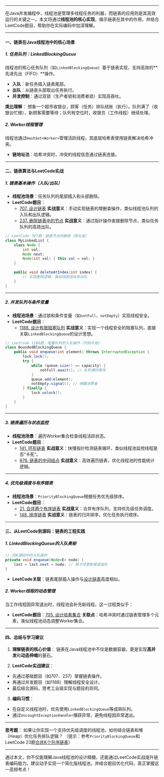 

---

在Java并发编程中，线程池是管理多线程任务的利器，而链表的应用则是其高效运行的关键之一。本文将通过**线程池的核心实现**，揭示链表在其中的作用，并结合LeetCode题目，帮助你在实际编码中加深理解。

---

#### 一、链表在Java线程池中的核心场景

##### 1. 任务队列：LinkedBlockingQueue
线程池的核心任务队列（如`LinkedBlockingQueue`）基于链表实现，支持高效的**先进先出（FIFO）**操作。
- **入队**：新任务插入链表尾部。
- **出队**：从链表头部取出任务执行。
- **并发控制**：通过双锁（生产者锁和消费者锁）实现高吞吐。

**类比理解**：
想象一个超市收银台，顾客（任务）排队结账（执行）。队列满了（收银台忙碌），新顾客需要等待；队列有空位时，收银员（工作线程）继续处理。

##### 2. Worker线程管理
线程池通过`HashSet<Worker>`管理活跃线程，其底层哈希表使用链表解决哈希冲突。
- **链地址法**：哈希冲突时，冲突的线程信息通过链表连接。

---

#### 二、链表算法与LeetCode实战

##### 1. 链表基本操作（入队/出队）
- **线程池场景**：任务队列的尾部插入和头部删除。
- **LeetCode题目**：
  - [707. 设计链表](https://leetcode.cn/problems/design-linked-list/)
    **实战意义**：手动实现链表的增删查操作，类似线程池队列的入队和出队逻辑。
  - [237. 删除链表中的节点](https://leetcode.cn/problems/delete-node-in-a-linked-list/)
    **实战意义**：通过指针操作直接删除节点，类似任务队列的高效出队。

```java
// LeetCode 707题：链表节点的删除（简化版）
class MyLinkedList {
    class Node {
        int val;
        Node next;
        Node(int val) { this.val = val; }
    }
  
    public void deleteAtIndex(int index) {
        // 实现删除逻辑，类似线程池任务出队
    }
}
```

---

##### 2. 并发队列与条件变量
- **线程池场景**：通过锁和条件变量（如`notFull`、`notEmpty`）实现线程安全。
- **LeetCode题目**：
  - [1188. 设计有限阻塞队列](https://leetcode.cn/problems/design-bounded-blocking-queue/)
    **实战意义**：实现一个线程安全的阻塞队列，直接关联`LinkedBlockingQueue`的设计思想。

```java
// LeetCode 1188题：阻塞队列的入队操作（代码片段）
class BoundedBlockingQueue {
    public void enqueue(int element) throws InterruptedException {
        lock.lock();
        try {
            while (queue.size() == capacity) {
                notFull.await(); // 队列满时等待
            }
            queue.add(element);
            notEmpty.signal(); // 唤醒消费者
        } finally {
            lock.unlock();
        }
    }
}
```

---

##### 3. 链表遍历与状态监控
- **线程池场景**：遍历Worker集合检查线程活跃状态。
- **LeetCode题目**：
  - [141. 环形链表](https://leetcode.cn/problems/linked-list-cycle/)
    **实战意义**：快慢指针检测链表循环，类似线程池监控线程是否“卡死”。
  - [876. 链表的中间结点](https://leetcode.cn/problems/middle-of-the-linked-list/)
    **实战意义**：高效遍历链表，优化线程池的性能统计逻辑。

---

##### 4. 优先级调度与有序链表
- **线程池场景**：`PriorityBlockingQueue`根据任务优先级排序。
- **LeetCode题目**：
  - [21. 合并两个有序链表](https://leetcode.cn/problems/merge-two-sorted-lists/)
    **实战意义**：合并有序队列，支持优先级任务调度。
  - [148. 排序链表](https://leetcode.cn/problems/sort-list/)
    **实战意义**：链表的归并排序，优化任务执行顺序。

---

#### 三、从LeetCode到源码：链表的工程实践

##### 1. LinkedBlockingQueue的入队奥秘
```java
// JDK源码中的入队操作
private void enqueue(Node<E> node) {
    last = last.next = node; // 原子性更新尾部指针
}
```
- **LeetCode关联**：链表尾部插入操作与[设计链表](https://leetcode.cn/problems/design-linked-list/)高度相似。

##### 2. Worker线程的动态管理
当工作线程因异常退出时，线程池会补充新线程。这一过程类似于：
- **LeetCode题目**：[705. 设计哈希集合](https://leetcode.cn/problems/design-hashset/)
  **关联点**：哈希冲突时通过链表管理多个元素，类似线程池动态调整Worker集合。

---

#### 四、总结与学习建议

1. **理解链表的核心价值**：
   链表在Java线程池中不仅是数据容器，更是实现**高并发**和**动态伸缩**的基石。

2. **LeetCode实战建议**：
  - 先通过基础题目（如707、237）掌握链表操作。
  - 再通过并发题目（如1188）理解线程安全设计。
  - 最后结合源码，思考工业级实现与题目的异同。

3. **编码习惯**：
  - 在自定义线程池时，优先使用`LinkedBlockingQueue`等成熟队列。
  - 通过`UncaughtExceptionHandler`捕获异常，避免线程因异常退出。

---

**思考题**：
如果让你实现一个支持优先级调度的线程池，如何结合链表和堆（Heap）优化任务排队逻辑？
（提示：参考`PriorityBlockingQueue`和LeetCode 23题[合并K个升序链表](https://leetcode.cn/problems/merge-k-sorted-lists/)）

---

通过本文，你不仅能理解Java线程池的设计精髓，还能通过LeetCode实战提升链表编码能力。建议动手实现一个简化版线程池，并结合题目优化代码，真正掌握这一高频考点！